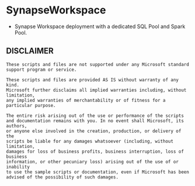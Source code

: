 # SynapseWorkspace
- Synapse Workspace deployment with a dedicated SQL Pool and Spark Pool.

## DISCLAIMER

    These scripts and files are not supported under any Microsoft standard support program or service.

    These scripts and files are provided AS IS without warranty of any kind.
    Microsoft further disclaims all implied warranties including, without limitation,
    any implied warranties of merchantability or of fitness for a particular purpose.

    The entire risk arising out of the use or performance of the scripts
    and documentation remains with you. In no event shall Microsoft, its authors,
    or anyone else involved in the creation, production, or delivery of the
    scripts be liable for any damages whatsoever (including, without limitation,
    damages for loss of business profits, business interruption, loss of business
    information, or other pecuniary loss) arising out of the use of or inability
    to use the sample scripts or documentation, even if Microsoft has been
    advised of the possibility of such damages.
